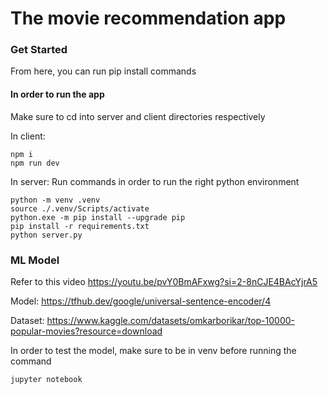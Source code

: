 # The movie recommendation app

### Get Started

From here, you can run pip install commands

#### In order to run the app

Make sure to cd into server and client directories respectively

In client:

```
npm i
npm run dev
```

In server:
Run commands in order to run the right python environment

```
python -m venv .venv
source ./.venv/Scripts/activate
python.exe -m pip install --upgrade pip
pip install -r requirements.txt
python server.py
```

### ML Model

Refer to this video https://youtu.be/pvY0BmAFxwg?si=2-8nCJE4BAcYjrA5

Model: https://tfhub.dev/google/universal-sentence-encoder/4

Dataset: https://www.kaggle.com/datasets/omkarborikar/top-10000-popular-movies?resource=download

In order to test the model, make sure to be in venv before running the command

```
jupyter notebook
```
